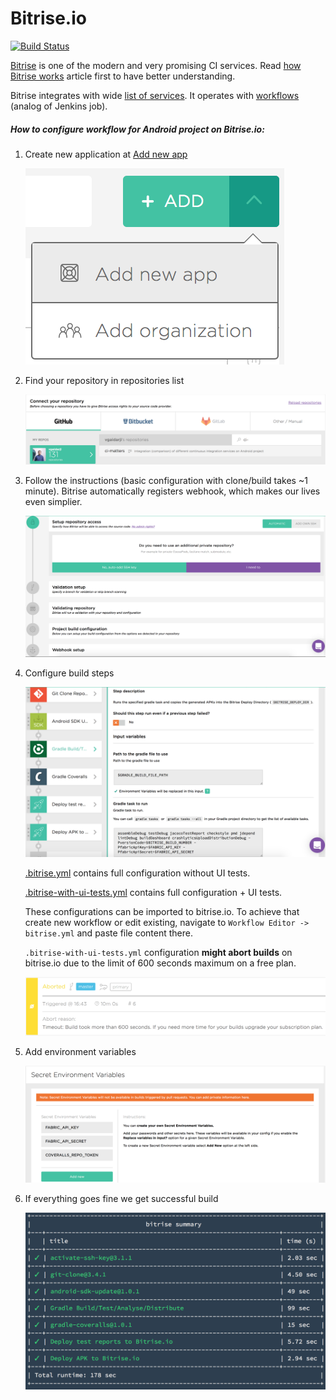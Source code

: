 # Bitrise.io

[![Build Status](https://www.bitrise.io/app/002b43ae8a42b6b1.svg?token=xT4EDBQWGNcSWJveU6IEVA&branch=master)](https://www.bitrise.io/app/002b43ae8a42b6b1)

[Bitrise](https://bitrise.io) is one of the modern and very promising CI services. Read [how Bitrise works](http://devcenter.bitrise.io/v1.0/docs/how-bitrise-works) article first to have better understanding. 

Bitrise integrates with wide [list of services](https://www.bitrise.io/integrations). It operates with [workflows](http://devcenter.bitrise.io/docs/manage-your-bitrise-workflow) (analog of Jenkins job).

##### How to configure workflow for Android project on Bitrise.io:

1. Create new application at [Add new app](https://www.bitrise.io/apps/add)

    <img src="/screenshots/bitrise_add_new_app_1.png"> 
    
2. Find your repository in repositories list
    
    <img src="/screenshots/bitrise_add_new_app_2.png">
    
3. Follow the instructions (basic configuration with clone/build takes ~1 minute). 
Bitrise automatically registers webhook, which makes our lives even simplier.

    <img src="/screenshots/bitrise_add_new_app_3.png">
    
4. Configure build steps
    
    <img src="/screenshots/bitrise_build_steps.png">
     
    [.bitrise.yml](https://github.com/vgaidarji/ci-matters/tree/master/.bitrise.yml) contains full configuration without UI tests.
    
    [.bitrise-with-ui-tests.yml](https://github.com/vgaidarji/ci-matters/tree/master/.bitrise-with-ui-tests.yml) contains full configuration + UI tests.
    
    These configurations can be imported to bitrise.io. To achieve that create new workflow or edit existing, navigate to `Workflow Editor -> bitrise.yml` and paste file content there.
    
    `.bitrise-with-ui-tests.yml` configuration **might abort builds** on bitrise.io due to the limit of 600 seconds maximum on a free plan.
    
    <img src="/screenshots/bitrise_aborted_build_timeout.png">

5. Add environment variables

    <img src="/screenshots/bitrise_env_variables.png">
    
6. If everything goes fine we get successful build

    <img src="/screenshots/bitrise_successful_build_no_ui_tests.png">
